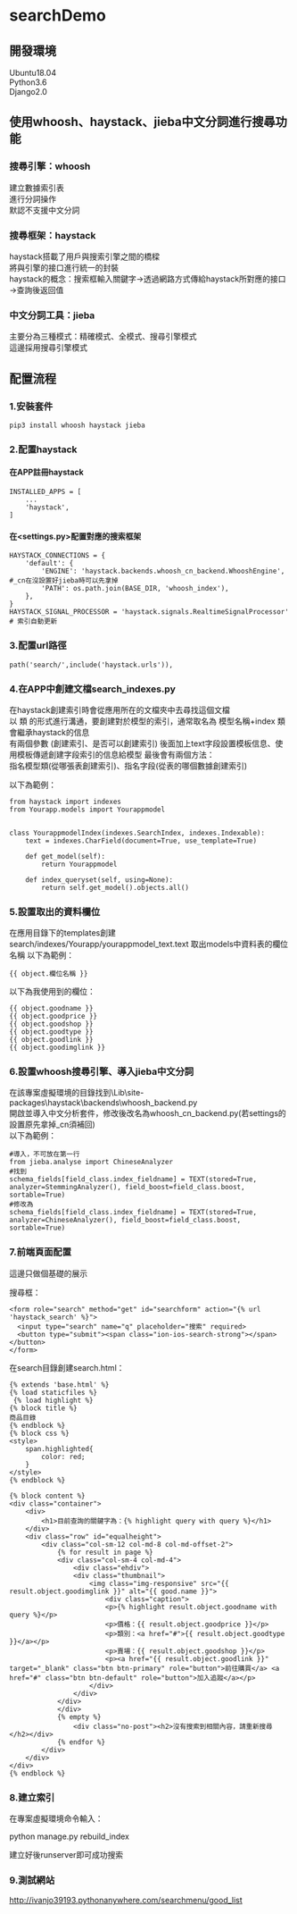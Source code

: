# searchDemo


## 開發環境  
Ubuntu18.04  
Python3.6  
Django2.0  
## 使用whoosh、haystack、jieba中文分詞進行搜尋功能  
### 搜尋引擎：whoosh  
建立數據索引表  
進行分詞操作  
默認不支援中文分詞  
### 搜尋框架：haystack  
haystack搭載了用戶與搜索引擎之間的橋樑  
將與引擎的接口進行統一的封裝  
haystack的概念：搜索框輸入關鍵字→透過網路方式傳給haystack所對應的接口→查詢後返回值  
### 中文分詞工具：jieba  
主要分為三種模式：精確模式、全模式、搜尋引擎模式  
這邊採用搜尋引擎模式

##  配置流程 
###  1.安裝套件  
`pip3 install whoosh haystack jieba `
### 2.配置haystack  
#### 在APP註冊haystack  
``` 
INSTALLED_APPS = [
    ...
    'haystack',
]
 ```
#### 在<settings.py>配置對應的搜索框架  
``` 
HAYSTACK_CONNECTIONS = {
    'default': {
        'ENGINE': 'haystack.backends.whoosh_cn_backend.WhooshEngine', #_cn在沒設置好jieba時可以先拿掉
        'PATH': os.path.join(BASE_DIR, 'whoosh_index'),
    },
}
HAYSTACK_SIGNAL_PROCESSOR = 'haystack.signals.RealtimeSignalProcessor'   # 索引自動更新
 ```
### 3.配置url路徑  
 `path('search/',include('haystack.urls')),`
### 4.在APP中創建文檔search_indexes.py  
在haystack創建索引時會從應用所在的文檔夾中去尋找這個文檔  
以 類 的形式進行溝通，要創建對於模型的索引，通常取名為 模型名稱+index
類會繼承haystack的信息  
有兩個參數 (創建索引、是否可以創建索引)
後面加上text字段設置模板信息、使用模板傳遞創建字段索引的信息給模型
最後會有兩個方法：  
指名模型類(從哪張表創建索引)、指名字段(從表的哪個數據創建索引)

以下為範例：
```
from haystack import indexes
from Yourapp.models import Yourappmodel


class YourappmodelIndex(indexes.SearchIndex, indexes.Indexable):
    text = indexes.CharField(document=True, use_template=True)

    def get_model(self):
        return Yourappmodel

    def index_queryset(self, using=None):        
        return self.get_model().objects.all()
```
### 5.設置取出的資料欄位
在應用目錄下的templates創建search/indexes/Yourapp/yourappmodel_text.text
取出models中資料表的欄位名稱
以下為範例：  

`{{ object.欄位名稱 }}`  

以下為我使用到的欄位： 
```
{{ object.goodname }}
{{ object.goodprice }}
{{ object.goodshop }}
{{ object.goodtype }}
{{ object.goodlink }}
{{ object.goodimglink }}

```
### 6.設置whoosh搜尋引擎、導入jieba中文分詞  

在該專案虛擬環境的目錄找到\Lib\site-packages\haystack\backends\whoosh_backend.py  
開啟並導入中文分析套件，修改後改名為whoosh_cn_backend.py(若settings的設置原先拿掉_cn須補回)  
以下為範例：  
```
#導入，不可放在第一行  
from jieba.analyse import ChineseAnalyzer
#找到
schema_fields[field_class.index_fieldname] = TEXT(stored=True, analyzer=StemmingAnalyzer(), field_boost=field_class.boost, sortable=True)
#修改為
schema_fields[field_class.index_fieldname] = TEXT(stored=True, analyzer=ChineseAnalyzer(), field_boost=field_class.boost, sortable=True)
```
### 7.前端頁面配置

這邊只做個基礎的展示

搜尋框：
```
<form role="search" method="get" id="searchform" action="{% url 'haystack_search' %}">
  <input type="search" name="q" placeholder="搜索" required>
  <button type="submit"><span class="ion-ios-search-strong"></span></button>
</form>
```
在search目錄創建search.html：
```
{% extends 'base.html' %}
{% load staticfiles %}
 {% load highlight %}
{% block title %}
商品目錄
{% endblock %}
{% block css %}
<style>
    span.highlighted{
        color: red;
    }
</style>
{% endblock %}

{% block content %}
<div class="container">
    <div>
        <h1>目前查詢的關鍵字為：{% highlight query with query %}</h1>
    </div>
    <div class="row" id="equalheight">
        <div class="col-sm-12 col-md-8 col-md-offset-2">
            {% for result in page %}
            <div class="col-sm-4 col-md-4">
                <div class="ehdiv">
                <div class="thumbnail">
                    <img class="img-responsive" src="{{ result.object.goodimglink }}" alt="{{ good.name }}">
                        <div class="caption">
                        <p>{% highlight result.object.goodname with query %}</p>
                        <p>價格：{{ result.object.goodprice }}</p>
                        <p>類別：<a href="#">{{ result.object.goodtype }}</a></p>
                        <p>賣場：{{ result.object.goodshop }}</p>
                        <p><a href="{{ result.object.goodlink }}" target="_blank" class="btn btn-primary" role="button">前往購買</a> <a href="#" class="btn btn-default" role="button">加入追蹤</a></p>
                    </div>
                </div>
            </div>
            </div>
            {% empty %}
                <div class="no-post"><h2>沒有搜索到相關內容，請重新搜尋</h2></div>
            {% endfor %}
        </div>
    </div>
</div>
{% endblock %}
```
### 8.建立索引

在專案虛擬環境命令輸入：

python manage.py rebuild_index

建立好後runserver即可成功搜索


### 9.測試網站  
http://ivanjo39193.pythonanywhere.com/searchmenu/good_list
